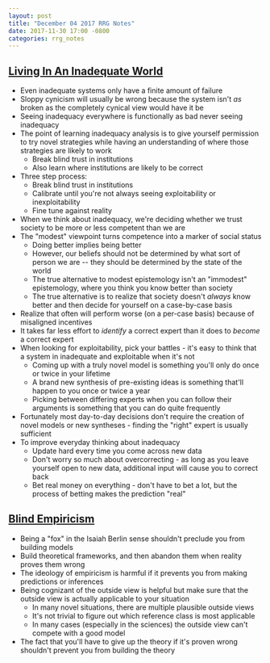 ```yaml
---
layout: post
title: "December 04 2017 RRG Notes"
date: 2017-11-30 17:00 -0800
categories: rrg_notes
---
```


## [Living In An Inadequate World](https://equilibriabook.com/living-in-an-inadequate-world/)
- Even inadequate systems only have a finite amount of failure
- Sloppy cynicism will usually be wrong because the system isn't *as* broken as the completely cynical view would have it be
- Seeing inadequacy everywhere is functionally as bad never seeing inadequacy
- The point of learning inadequacy analysis is to give yourself permission to try novel strategies while having an understanding of where those strategies are likely to work
  - Break blind trust in institutions
  - Also learn where institutions are likely to be correct
- Three step process:
  - Break blind trust in institutions
  - Calibrate until you're not always seeing exploitability or inexploitability
  - Fine tune against reality
- When we think about inadequacy, we're deciding whether we trust society to be more or less competent than we are
- The "modest" viewpoint turns competence into a marker of social status
  - Doing better implies being better
  - However, our beliefs should not be determined by what sort of person we are -- they should be determined by the state of the world
  - The true alternative to modest epistemology isn't an "immodest" epistemology, where you think you know better than society
  - The true alternative is to realize that society doesn't *always* know better and then decide for yourself on a case-by-case basis
- Realize that often will perform worse (on a per-case basis) because of misaligned incentives
- It takes far less effort to *identify* a correct expert than it does to *become* a correct expert
- When looking for exploitability, pick your battles - it's easy to think that a system in inadequate and exploitable when it's not
  - Coming up with a truly novel model is something you'll only do once or twice in your lifetime
  - A brand new synthesis of pre-existing ideas is something that'll happen to you once or twice a year
  - Picking between differing experts when you can follow their arguments is something that you can do quite frequently
- Fortunately most day-to-day decisions don't require the creation of novel models or new syntheses - finding the "right" expert is usually sufficient
- To improve everyday thinking about inadequacy
  - Update hard every time you come across new data
  - Don't worry so much about overcorrecting - as long as you leave yourself open to new data, additional input will cause you to correct back
  - Bet real money on everything - don't have to bet a lot, but the process of betting makes the prediction "real"

## [Blind Empiricism](https://equilibriabook.com/blind-empiricism/)
- Being a "fox" in the Isaiah Berlin sense shouldn't preclude you from building models
- Build theoretical frameworks, and then abandon them when reality proves them wrong
- The ideology of empiricism is harmful if it prevents you from making predictions or inferences
- Being cognizant of the outside view is helpful but make sure that the outside view is actually applicable to your situation
  - In many novel situations, there are multiple plausible outside views
  - It's not trivial to figure out which reference class is most applicable
  - In many cases (especially in the sciences) the outside view can't compete with a good model
- The fact that you'll have to give up the theory if it's proven wrong shouldn't prevent you from building the theory
